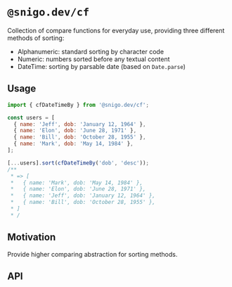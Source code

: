 # `@snigo.dev/cf`

Collection of compare functions for everyday use, providing three different methods of sorting:
- Alphanumeric: standard sorting by character code
- Numeric: numbers sorted before any textual content
- DateTime: sorting by parsable date (based on `Date.parse`)

## Usage

```js
import { cfDateTimeBy } from '@snigo.dev/cf';

const users = [
  { name: 'Jeff', dob: 'January 12, 1964' },
  { name: 'Elon', dob: 'June 28, 1971' },
  { name: 'Bill', dob: 'October 28, 1955' },
  { name: 'Mark', dob: 'May 14, 1984' },
];

[...users].sort(cfDateTimeBy('dob', 'desc'));
/**
 * => [
 *   { name: 'Mark', dob: 'May 14, 1984' },
 *   { name: 'Elon', dob: 'June 28, 1971' },
 *   { name: 'Jeff', dob: 'January 12, 1964' },
 *   { name: 'Bill', dob: 'October 28, 1955' },
 * ]
 * /
```

## Motivation

Provide higher comparing abstraction for sorting methods.

## API

